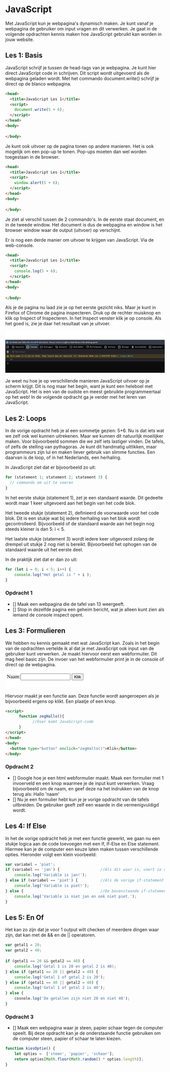 # JavaScript

Met JavaScript kun je webpagina's dynamisch maken. Je kunt vanaf je webpagina de gebruiker om input vragen en dit verwerken. Je gaat in de volgende opdrachten kennis maken hoe JavaScript gebruikt kan worden in jouw website.

## Les 1: Basis

JavaScript schrijf je tussen de head-tags van je webpagina. Je kunt hier direct JavaScript code in schrijven. Dit script wordt uitgevoerd als de webpagina geladen wordt. Met het commando document.write() schrijf je direct op de blanco webpagina.

```html
<head>
  <title>JavaScript Les 1</title>
  <script>
    document.write(5 + 6);
  </script>
</head>
<body>
  
</body>
```

Je kunt ook uitvoer op de pagina tonen op andere manieren. Het is ook mogelijk om een pop-up te tonen. Pop-ups moeten dan wel worden toegestaan in de browser.

```html
<head>
  <title>JavaScript Les 1</title>
  <script>
    window.alert(5 + 6);
  </script>
</head>
<body>
  
</body>
```

Je ziet al verschil tussen de 2 commando's. In de eerste staat document, en in de tweede window. Het document is dus de webpagina en window is het browser window waar de output (uitvoer) op verschijnt. 

Er is nog een derde manier om uitvoer te krijgen van JavaScript. Via de web-console.

```html
<head>
  <title>JavaScript Les 1</title>
  <script>
    console.log(5 + 6);
  </script>
</head>
<body>
  
</body>
```

Als je de pagina nu laad zie je op het eerste gezicht niks. Maar je kunt in Firefox of Chrome de pagina inspecteren. Druk op de rechter muisknop en klik op Inspect of Inspecteren. In het Inspect venster klik je op console. Als het goed is, zie je daar het resultaat van je uitvoer.

![Console Inspector](images/Inspector.png)

Je weet nu hoe je op verschillende manieren JavaScript uitvoer op je scherm krijgt. Dit is nog maar het begin, want je kunt een heleboel met JavaScript. Het is een van de oudste en meest gebruikte programmeertaal op het web! In de volgende opdracht ga je verder met het leren van JavaScript.

## Les 2: Loops

In de vorige opdracht heb je al een sommetje gezien: 5+6. Nu is dat iets wat we zelf ook wel kunnen uitrekenen. Maar we kunnen dit natuurlijk moeilijker maken. Voor bijvoorbeeld sommen die we zelf iets lastiger vinden. De tafels, of zelfs de stelling van pythagoras. Je kunt dit handmatig uittikken, maar programmeurs zijn lui en maken liever gebruik van slimme functies. Een daarvan is de loop, of in het Nederlands, een herhaling. 

In JavaScript ziet dat er bijvoorbeeld zo uit:

```javascript
for (statement 1; statement 2; statement 3) {
  // commando om uit te voeren
}
```

In het eerste stukje (statement 1), zet je een standaard waarde. Dit gedeelte wordt maar 1 keer uitgevoerd aan het begin van het code blok. 

Het tweede stukje (statement 2), definieerd de voorwaarde voor het code blok. Dit is een stukje wat bij iedere herhaling van het blok wordt gecontrolleerd. Bijvoorbeeld of de standaard waarde aan het begin nog steeds kleiner is dan 5: i < 5.

Het laatste stukje (statement 3) wordt iedere keer uitgevoerd zolang de drempel uit stukje 2 nog niet is bereikt. Bijvoorbeeld het ophogen van de standaard waarde uit het eerste deel.

In de praktijk ziet dat er dan zo uit:

```javascript
for (let i = 0; i < 5; i++) {
    console.log("Het getal is " + i );
}
```

### Opdracht 1

- [] Maak een webpagina die de tafel van 13 weergeeft. 
- [] Stop in dezelfde pagina een geheim bericht, wat je alleen kunt zien als iemand de console inspect opent.

## Les 3: Formulieren

We hebben nu kennis gemaakt met wat JavaScript kan. Zoals in het begin van de opdrachten vertelde ik al dat je met JavaScript ook input van de gebruiker kunt verwerken. Je maakt hiervoor eerst een webformulier. Dit mag heel basic zijn. De invoer van het webformulier print je in de console of direct op de webpagina.

![Formulier 1](images/Form1.png)

Hiervoor maakt je een functie aan. Deze functie wordt aangeroepen als je bijvoorbeeld ergens op klikt. Een plaatje of een knop. 

```html
<script>
      function zegHallo(){
            //Hier komt JavaScript-code                                               
      }
</script>
</head>
<body>
  <button type="button" onclick="zegHallo()">Klik</button>
</body>
```

### Opdracht 2

- [] Google hoe je een html webformulier maakt. Maak een formulier met 1 invoerveld en een knop waarmee je de input kunt verwerken. Vraag bijvoorbeeld om de naam, en geef deze na het indrukken van de knop terug als: Hallo 'naam'
- [] Nu je een formulier hebt kun je je vorige opdracht van de tafels uitbreiden. De gebruiker geeft zelf een waarde in die vermenigvuldigd wordt.

## Les 4: If Else

In het de vorige opdracht heb je met een functie gewerkt, we gaan nu een stukje logica aan de code toevoegen met een If, If-Else en Else statement. Hiermee kan je de computer een keuze laten maken tussen verschillende opties. Hieronder volgt een klein voorbeeld:

```javascript
var variabel = 'piet';
if (variabel == 'jan') {                  //Als dit waar is, voert ie de code tussen de haakjes {} uit.
    console.log('Variable is jan!');
} else if (variabel == 'piet') {          //Als de vorige if-statement niet waar was, en deze wel waar is, voert ie de code tussen de haakjes {} uit.
    console.log('Variable is piet!');
} else {                                  //De bovenstaande if-statements zijn niet waar, deze vangt hem op.
    console.log('Variable is niet jan en ook niet piet.');
}
```

## Les 5: En Of

Het kan zo zijn dat je voor 1 output wilt checken of meerdere dingen waar zijn, dat kan met de && en de || operatoren.

```javascript
var getal1 = 20;
var getal2 = 40;

if (getal1 == 20 && getal2 == 40) {
    console.log('Getal 1 is 20 en getal 2 is 40);
} else if (getal1 == 20 || getal2 = 40) {
    console.log('Getal 1 of getal 2 is 20');
} else if (getal1 == 40 || getal2 = 40) {
    console.log('Getal 1 of getal 2 is 40');
} else {
    cosnole.log('De getallen zijn niet 20 en niet 40');
}
```

### Opdracht 3

- [] Maak een webpagina waar je steen, papier schaar tegen de computer speelt. Bij deze opdracht kan je de onderstaande functie gebruiken om de computer steen, papier of schaar te laten kiezen.

```javascript
function kiesOptie() {
    let opties =  ['steen', 'papier', 'schaar']; 
    return opties[Math.floor(Math.random() * opties.length)];
}
```
